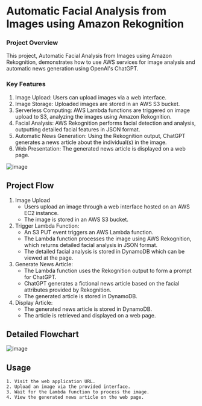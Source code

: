 # **Automatic Facial Analysis from Images using Amazon Rekognition**

### **Project Overview**
 
This project, Automatic Facial Analysis from Images using Amazon Rekognition, demonstrates how to use AWS services for image analysis and automatic news generation using OpenAI's ChatGPT.

### **Key Features**
  1. Image Upload: Users can upload images via a web interface.
  2. Image Storage: Uploaded images are stored in an AWS S3 bucket.
  3. Serverless Computing: AWS Lambda functions are triggered on image upload to S3, analyzing the images using Amazon Rekognition.
  4. Facial Analysis: AWS Rekognition performs facial detection and analysis, outputting detailed facial features in JSON format.
  5. Automatic News Generation: Using the Rekognition output, ChatGPT generates a news article about the individual(s) in the image.
  6. Web Presentation: The generated news article is displayed on a web page.

![image](https://github.com/mjepiscope/IS215Project-NET-Angular/assets/13115232/45ccc3eb-0292-410d-9355-57e969c89203)

## **Project Flow**

  1. Image Upload
       - Users upload an image through a web interface hosted on an AWS EC2 instance.
       - The image is stored in an AWS S3 bucket.
  2. Trigger Lambda Function:
       - An S3 PUT event triggers an AWS Lambda function.
       - The Lambda function processes the image using AWS Rekognition, which returns detailed facial analysis in JSON format.
       - The detailed facial analysis is stored in DynamoDB which can be viewed at the page.
  3. Generate News Article:
       - The Lambda function uses the Rekognition output to form a prompt for ChatGPT.
       - ChatGPT generates a fictional news article based on the facial attributes provided by Rekognition.
       - The generated article is stored in DynamoDB.
  4. Display Article:
       - The generated news article is stored in DynamoDB.
       - The article is retrieved and displayed on a web page.
         
## **Detailed Flowchart**

![image](https://github.com/mjepiscope/IS215Project-NET-Angular/assets/13115232/74d8531d-8a37-4add-bd1b-12e3f90365b4)

## **Usage**
	1. Visit the web application URL.
	2. Upload an image via the provided interface.
	3. Wait for the Lambda function to process the image.
	4. View the generated news article on the web page.
   
